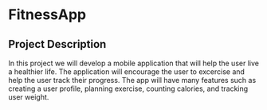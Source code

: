 # FitnessApp
 
## Project Description

In this project we will develop a mobile application that will help the user live a healthier life. The application will encourage the user to excercise and help the user track their progress. The app will have many features such as creating a user profile, planning exercise, counting calories, and tracking user weight. 
